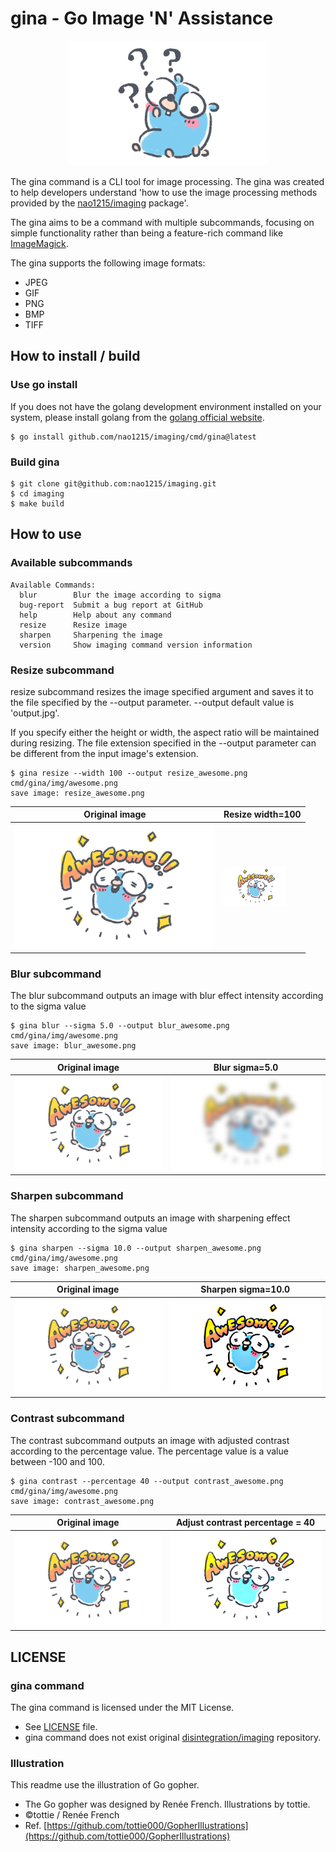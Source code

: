# gina - Go Image 'N' Assistance
<p align="center">
  <img src="img/question.png" alt="Image">
</p>

The gina command is a CLI tool for image processing. The gina was created to help developers understand 'how to use the image
processing methods provided by the [nao1215/imaging](https://github.com/nao1215/imaging) package'.

The gina aims to be a command with multiple subcommands, focusing on simple functionality rather than being a feature-rich command like [ImageMagick](https://github.com/ImageMagick/ImageMagick).

The gina supports the following image formats:
- JPEG
- GIF
- PNG
- BMP
- TIFF

## How to install / build
### Use go install
If you does not have the golang development environment installed on your system, please install golang from the [golang official website](https://go.dev/doc/install).
```shell
$ go install github.com/nao1215/imaging/cmd/gina@latest
```

### Build gina
```shell
$ git clone git@github.com:nao1215/imaging.git
$ cd imaging
$ make build
```

## How to use
### Available subcommands
```
Available Commands:
  blur        Blur the image according to sigma
  bug-report  Submit a bug report at GitHub
  help        Help about any command
  resize      Resize image
  sharpen     Sharpening the image
  version     Show imaging command version information
```
### Resize subcommand
resize subcommand resizes the image specified argument and saves it to the file specified by the --output parameter. --output default value is 'output.jpg'.

If you specify either the height or width, the aspect ratio will be maintained during resizing. The file extension specified in the --output parameter can be different from the input image's extension.

```
$ gina resize --width 100 --output resize_awesome.png cmd/gina/img/awesome.png 
save image: resize_awesome.png
```
Original image                     | Resize width=100                            | 
-----------------------------------|----------------------------------------|
![srcImage](img/awesome.png) | ![dstImage](img/resize_awesome.png) |


### Blur subcommand
The blur subcommand outputs an image with blur effect intensity according to the sigma value
```
$ gina blur --sigma 5.0 --output blur_awesome.png cmd/gina/img/awesome.png 
save image: blur_awesome.png
```
Original image                     | Blur sigma=5.0                           | 
-----------------------------------|----------------------------------------|
![srcImage](img/awesome.png) | ![dstImage](img/blur_awesome.png) |

### Sharpen subcommand
The sharpen subcommand outputs an image with sharpening effect intensity according to the sigma value
```
$ gina sharpen --sigma 10.0 --output sharpen_awesome.png cmd/gina/img/awesome.png 
save image: sharpen_awesome.png
```
Original image                     | Sharpen sigma=10.0                           | 
-----------------------------------|----------------------------------------|
![srcImage](img/awesome.png) | ![dstImage](img/sharpen_awesome.png) |

### Contrast subcommand
The contrast subcommand outputs an image with adjusted contrast according to the percentage value. The percentage value is a value between -100 and 100. 
```
$ gina contrast --percentage 40 --output contrast_awesome.png cmd/gina/img/awesome.png 
save image: contrast_awesome.png
```
Original image                     | Adjust contrast percentage = 40                           | 
-----------------------------------|----------------------------------------|
![srcImage](img/awesome.png) | ![dstImage](img/contrast_awesome.png) |


## LICENSE
### gina command
The gina command is licensed under the MIT License.
- See [LICENSE](./LICENSE) file.
- gina command does not exist original [disintegration/imaging](https://github.com/disintegration/imaging) repository.

### Illustration
This readme use the illustration of Go gopher.
- The Go gopher was designed by Renée French. Illustrations by tottie.
- ©tottie / Renée French 
- Ref. [https://github.com/tottie000/GopherIllustrations](https://github.com/tottie000/GopherIllustrations)
